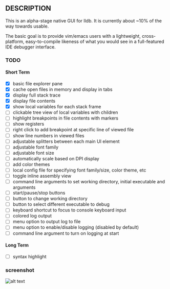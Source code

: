 ## DESCRIPTION
This is an alpha-stage native GUI for lldb. It is currently about ~10% of the way towards usable.

The basic goal is to provide vim/emacs users with a lightweight, cross-platform, easy-to-compile likeness of what you would see in a full-featured IDE debugger interface.

### TODO
#### Short Term
- [x] basic file explorer pane
- [x] cache open files in memory and display in tabs
- [x] display full stack trace
- [x] display file contents
- [x] show local variables for each stack frame
- [ ] clickable tree view of local variables with children
- [ ] highlight breakpoints in file contents with markers
- [ ] show registers
- [ ] right click to add breakpoint at specific line of viewed file
- [ ] show line numbers in viewed files
- [ ] adjustable splitters between each main UI element
- [ ] adjustable font family
- [ ] adjustable font size
- [ ] automatically scale based on DPI display
- [ ] add color themes
- [ ] local config file for specifying font family/size, color theme, etc
- [ ] toggle inline assembly view
- [ ] command line arguments to set working directory, initial executable and arguments
- [ ] start/pause/stop buttons
- [ ] button to change working directory
- [ ] button to select different executable to debug
- [ ] keyboard shortcut to focus to console keyboard input
- [ ] colored log output
- [ ] menu option to output log to file
- [ ] menu option to enable/disable logging (disabled by default)
- [ ] command line argument to turn on logging at start

#### Long Term
- [ ] syntax highlight

### screenshot
![alt text](https://raw.githubusercontent.com/zmeadows/lldbg/master/screenshot.png)
